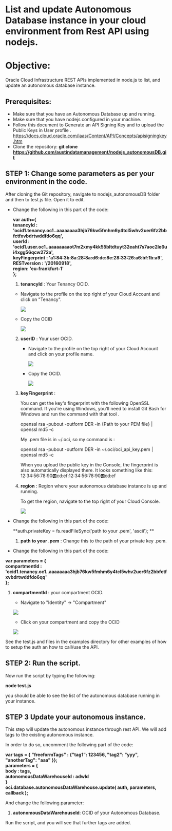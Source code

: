 # List and update Autonomous Database instance in your cloud environment from Rest API using nodejs.

# Objective:

Oracle Cloud Infrastructure REST APIs implemented in node.js to list, and update an autonomous database instance.  

## Prerequisites:

- Make sure that you have an Autonomous Database up and running.    
- Make sure that you have nodejs configured in your machine.
- Follow this document to Generate an API Signing Key and to upload the Public Keys in User profile . 
  https://docs.cloud.oracle.com/iaas/Content/API/Concepts/apisigningkey.htm 
- Clone the repository: 
   **git clone https://github.com/austindatamanagement/nodejs_autonomousDB.git**

## **STEP 1**: Change some parameters as per your environment in the code.

After cloning the Git repository, navigate to nodejs_autonomousDB folder and then to test.js file. Open it to edit. 

- Change the following in this part of the code: 

  **var auth={  
      tenancyId : 'ocid1.tenancy.oc1..aaaaaaaa3hjb76kw5fmhm6y4tcl5whv2uer6fz2bbfctfxvbdrtwddfdo6qq',  
      userId : 'ocid1.user.oc1..aaaaaaaaot7m2xmy4kk55bltdtuyt32eaht7s7aoc2le6ui4xgg56qcw272a',  
      keyFingerprint : 'a1:84:3b:8a:28:8a:d6:dc:8e:28:33:26:a6:bf:1b:a9',  
      RESTversion : '/20160918',  
      region: 'eu-frankfurt-1'  
  };**  
  
  1. **tenancyId** : Your Tenancy OCID. 
    
    - Navigate to the profile on the top right of your Cloud Account and click on "Tenancy".
     
       ![](profile.png)
     
     - Copy the OCID
     
       ![](tenancy.png)
     
  2. **userID** : Your user OCID. 
  
     - Navigate to the profile on the top right of your Cloud Account and click on your profile name.
     
       ![](profile.png)
       
     - Copy the OCID. 
     
       ![](user.png)
       
  
  3. **keyFingerprint** : 
  
     You can get the key's fingerprint with the following OpenSSL command. If you're using Windows, you'll need to install Git Bash for Windows and run the command with that tool . 

     openssl rsa -pubout -outform DER -in {Path to your PEM file} | openssl md5 -c

     My .pem file is in ~/.oci, so my command is :
     
     openssl rsa -pubout -outform DER -in ~/.oci/oci_api_key.pem | openssl md5 -c

     When you upload the public key in the Console, the fingerprint is also automatically displayed there. It looks something like this: 12:34:56:78:90:ab:cd:ef:12:34:56:78:90:ab:cd:ef 
  
  4. **region** : Region where your autonomous database instance is up and running.   
  
     To get the region, navigate to the top right of your Cloud Console. 
     
     ![](region.png)

- Change the following in this part of the code:  
  
  **auth.privateKey = fs.readFileSync('path to your .pem', 'ascii');  **

  1. **path to your .pem** : Change this to the path of your private key .pem.  
  
- Change the following in this part of the code:  

**var parameters = {    
   compartmentId : 'ocid1.tenancy.oc1..aaaaaaaa3hjb76kw5fmhm6y4tcl5whv2uer6fz2bbfctfxvbdrtwddfdo6qq'  
};**  

  1. **compartmentId** : your compartment OCID.
  
      - Navigate to "Identity" -> "Compartment"
      
      ![](navigate.png)
      
      - Click on your compartment and copy the OCID 
      
      ![](com.png)
      
      
See the test.js and files in the examples directory for other examples of how to setup the auth an how to call/use the API.

## **STEP 2**: Run the script.

Now run the script by typing the following:

**node test.js** 

you should be able to see the list of the autonomous database running in your instance. 

## **STEP 3** Update your autonomous instance. 

This step will update the autonomous instance through rest API. We will add tags to the existing autonomous instance.

In order to do so, uncomment the following part of the code:

**var tags = { "freeformTags" : {"tag1": 123456, "tag2": "yyy", "anotherTag": "aaa" }};  
  parameters = {  
    body : tags,  
    autonomousDataWarehouseId : adwId  
}  
oci.database.autonomousDataWarehouse.update( auth, parameters, callback );**  

And change the following parameter: 

 1. **autonomousDataWarehouseId**: OCID of your Autonomous Database. 
 
Run the script, and you will see that further tags are added.



